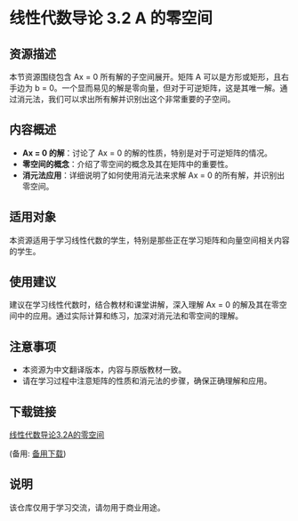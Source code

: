 # 线性代数导论 3.2 A 的零空间

## 资源描述

本节资源围绕包含 Ax = 0 所有解的子空间展开。矩阵 A 可以是方形或矩形，且右手边为 b = 0。一个显而易见的解是零向量，但对于可逆矩阵，这是其唯一解。通过消元法，我们可以求出所有解并识别出这个非常重要的子空间。

## 内容概述

- **Ax = 0 的解**：讨论了 Ax = 0 的解的性质，特别是对于可逆矩阵的情况。
- **零空间的概念**：介绍了零空间的概念及其在矩阵中的重要性。
- **消元法应用**：详细说明了如何使用消元法来求解 Ax = 0 的所有解，并识别出零空间。

## 适用对象

本资源适用于学习线性代数的学生，特别是那些正在学习矩阵和向量空间相关内容的学生。

## 使用建议

建议在学习线性代数时，结合教材和课堂讲解，深入理解 Ax = 0 的解及其在零空间中的应用。通过实际计算和练习，加深对消元法和零空间的理解。

## 注意事项

- 本资源为中文翻译版本，内容与原版教材一致。
- 请在学习过程中注意矩阵的性质和消元法的步骤，确保正确理解和应用。

## 下载链接
[线性代数导论3.2A的零空间](https://pan.quark.cn/s/449edb1eebb4) 

(备用: [备用下载](https://pan.baidu.com/s/1in3xOjKFY9scG0cvcvRF8Q?pwd=1234))

## 说明

该仓库仅用于学习交流，请勿用于商业用途。
